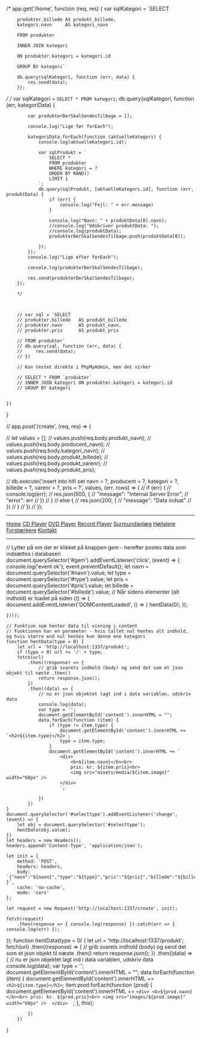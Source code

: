  /*
     app.get('/home', function (req, res) {
        var sqlKategori = `SELECT 
        
        produkter.billede AS produkt_billede,
        kategori.navn     AS kategori_navn

        FROM produkter
        
        INNER JOIN kategori 
        
        ON produkter.kategori = kategori.id
        
        GROUP BY kategori`

        db.query(sqlKategori, function (err, data) {
            res.send(data);
        });

*/
 /*
        var sqlKategori = `SELECT * FROM kategori`;
        db.query(sqlKategori, function (err, kategoriData) {
 
            var produkterDerSkalSendesTilbage = [];
 
            console.log("Lige før forEach");
 
            kategoriData.forEach(function (aktuelleKategori) {
                console.log(aktuelleKategori.id);
 
                var sqlProdukt = `
                    SELECT *
                    FROM produkter
                    WHERE kategori = ?
                    ORDER BY RAND()
                    LIMIT 1
                `;
                db.query(sqlProdukt, [aktuelleKategori.id], function (err, produktData) {
                    if (err) {
                        console.log("Fejl: " + err.message)
                    }
 
                    console.log("Navn: " + produktData[0].navn);
                    //console.log("Udskriver produktData: ");
                    //console.log(produktData);
                    produkterDerSkalSendesTilbage.push(produktData[0]);
 
                });
            });
            console.log("Lige efter forEach");
 
            console.log(produkterDerSkalSendesTilbage);
 
            res.send(produkterDerSkalSendesTilbage);
        });
 
        */



        // var sql = `SELECT
        // produkter.billede   AS produkt_billede
        // produkter.navn      AS produkt_navn,
        // produkter.pris      AS produkt_pris

        // FROM produkter`
        // db.query(sql, function (err, data) {
        //     res.send(data);
        // })

        // Kun testet direkte i PhpMyAdmin, men det virker

        // SELECT * FROM `produkter`
        // INNER JOIN kategori ON produkter.kategori = kategori.id
        // GROUP BY kategori


    })
}

// app.post('/create', (req, res) => {

//     let values = [];
//     values.push(req.body.produkt_navn);
//     values.push(req.body.producent_navn);
//     values.push(req.body.kategori_navn);
//     values.push(req.body.produkt_billede);
//     values.push(req.body.produkt_varenr);
//     values.push(req.body.produkt_pris);


//     db.execute('insert into hifi set navn = ?, producent = ?, kategori = ?, billede = ?, varenr = ?, pris = ?', values, (err, rows) => {
//         if (err) {
//             console.log(err);
//             res.json(500, {
//                 "message": "Internal Server Error",
//                 "error": err
//             })
//         }
//         else {
//             res.json(200, {
//                 "message": "Data indsat"
//             })
//         }
//     })
// });






-------------------------------------------------------------------------------------------------------
<div class="col-xs-6 col-sm-3 sidebar-offcanvas" id="sidebar">
                <div class="list-group">
                    <a href="#" class="list-group-item active">Home</a>
                    <a href="#" class="list-group-item">CD Player</a>
                    <a href="#" class="list-group-item">DVD Player</a>
                    <a href="#" class="list-group-item">Record Player</a>
                    <a href="#" class="list-group-item">Surroundanlæg</a>
                    <a href="#" class="list-group-item">Højtalere</a>
                    <a href="#" class="list-group-item">Forstærkere</a>
                    <a href="/kontakt.html" class="list-group-item">Kontakt</a>
                </div>
            </div>
            <!--/.sidebar-offcanvas -->
            </div>

-------------------------------------------------------------------------------------------------------

// Lytter på om der er klikket på knappen gem - herefter postes data som indsættes i databasen
document.querySelector('#gem').addEventListener('click', (event) => {
    console.log('event ok');
    event.preventDefault();
    let navn = document.querySelector('#navn').value;
    let type = document.querySelector('#type').value;
    let pris = document.querySelector('#pris').value;
    let billede = document.querySelector('#billede').value;
    // Når sidens elementer (alt indhold) er loadet på siden
    (() => {
        document.addEventListener('DOMContentLoaded', () => {
            hentData(0);
        });

    })();

    // Funktion som henter data til visning i content
    // Funktionen har en parameter - hvis tallet nul hentes alt indhold, og hvis større end nul hentes kun denne ene kategori
    function hentData(type = 0) {
        let url = 'http://localhost:1337/produkt';
        if (type > 0) url += '/' + type;
        fetch(url)
            .then((response) => {
                // grib svarets indhold (body) og send det som et json objekt til næste .then()
                return response.json();
            })
            .then((data) => {
                // nu er json objektet lagt ind i data variablen, udskriv data
                console.log(data);
                var type = '';
                document.getElementById('content').innerHTML = "";
                data.forEach(function (item) {
                    if (type != item.type) {
                        document.getElementById('content').innerHTML += `<h2>${item.type}</h2>`;
                        type = item.type;
                    }
                    document.getElementById('content').innerHTML += `
                        <div>
                            <b>${item.navn}</b><br>
                            pris: kr. ${item.pris}<br>
                            <img src="assets/media/${item.image}" width="60px" />
                        </div>  
                        `;

                })
            })
    }
    document.querySelector('#selecttype').addEventListener('change', (event) => {
        let obj = document.querySelector('#selecttype');
        hentData(obj.value);
    })
    let headers = new Headers();
    headers.append('Content-Type', 'application/json');

    let init = {
        method: 'POST',
        headers: headers,
        body: `{"navn":"${navn}","type":"${type}","pris":"${pris}","billede":"${billede}" }`,
        cache: 'no-cache',
        mode: 'cors'
    };

    let request = new Request('http://localhost:1337/create', init);

    fetch(request)
        .then(response => { console.log(response) }).catch(err => { console.log(err) });

});
function hentData(type = 0) {
    let url = 'http://localhost:1337/produkt';
    fetch(url)
        .then((response) => {
            // grib svarets indhold (body) og send det som et json objekt til næste .then()
            return response.json();
        })
        .then((data) => {
            // nu er json objektet lagt ind i data variablen, udskriv data
            console.log(data);
            var type = '';
            document.getElementById('content').innerHTML = "";
            data.forEach(function (item) {
                document.getElementById('content').innerHTML += `<h2>${item.type}</h2>`;
                item.prod.forEach(function (prod) {
                    document.getElementById('content').innerHTML += `
                            <div>
                                <b>${prod.navn}</b><br>
                                pris: kr. ${prod.pris}<br>
                                <img src="images/${prod.image}" width="60px" /> 
                            </div>  
                            `;
                }, this);

            })
        })
}